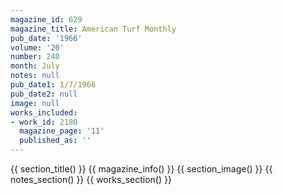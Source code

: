 ```yaml
---
magazine_id: 629
magazine_title: American Turf Monthly
pub_date: '1966'
volume: '20'
number: 240
month: July
notes: null
pub_date1: 1/7/1966
pub_date2: null
image: null
works_included:
- work_id: 2180
  magazine_page: '11'
  published_as: ''
---
```


{{ section_title() }}
{{ magazine_info() }}
{{ section_image() }}
{{ notes_section() }}
{{ works_section() }}
